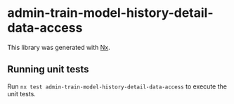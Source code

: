 # admin-train-model-history-detail-data-access

This library was generated with [Nx](https://nx.dev).

## Running unit tests

Run `nx test admin-train-model-history-detail-data-access` to execute the unit tests.
